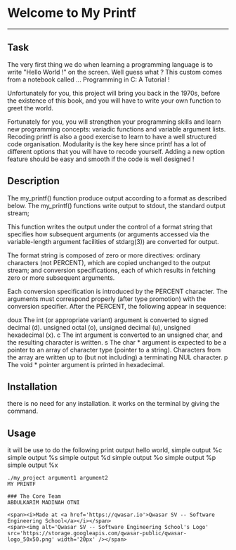 # Welcome to My Printf
***

## Task
The very first thing we do when learning a programming language is to write "Hello World !" on the screen. Well guess what ? This custom comes from a notebook called ... Programming in C: A Tutorial !

Unfortunately for you, this project will bring you back in the 1970s, before the existence of this book, and you will have to write your own function to greet the world.

Fortunately for you, you will strengthen your programming skills and learn new programming concepts: variadic functions and variable argument lists. Recoding printf is also a good exercise to learn to have
a well structured code organisation. Modularity is the key here since printf has a lot of different options that you will have to recode yourself. Adding a new option feature should be easy and smooth if
the code is well designed !

## Description
The my_printf() function produce output according to a format as described below. The my_printf() functions write output to stdout, the standard output stream;

This function writes the output under the control of a format string that specifies how subsequent arguments (or arguments accessed via the variable-length argument facilities of stdarg(3)) are converted for output.

The format string is composed of zero or more directives: ordinary characters (not PERCENT), which are copied unchanged to the output stream; and conversion specifications, each of which results in fetching zero or more subsequent arguments.

Each conversion specification is introduced by the PERCENT character. The arguments must correspond properly (after type promotion) with the conversion specifier. After the PERCENT, the following appear in sequence:

doux The int (or appropriate variant) argument is converted to signed decimal (d). unsigned octal (o), unsigned decimal (u), unsigned hexadecimal (x).
c The int argument is converted to an unsigned char, and the resulting character is written.
s The char * argument is expected to be a pointer to an array of character type (pointer to a string). Characters from the array are written up to (but not including) a terminating NUL character.
p The void * pointer argument is printed in hexadecimal.

## Installation
there is no need for any installation. it works on the terminal by giving the command.

## Usage
it will be use to do the following 
print output hello world,
simple output %c
simple output %s
simple output %d
simple output %o
simple output %p
simple output %x
```
./my_project argument1 argument2
MY PRINTF

### The Core Team
ABDULKARIM MADINAH OTNI

<span><i>Made at <a href='https://qwasar.io'>Qwasar SV -- Software Engineering School</a></i></span>
<span><img alt='Qwasar SV -- Software Engineering School's Logo' src='https://storage.googleapis.com/qwasar-public/qwasar-logo_50x50.png' width='20px' /></span>
